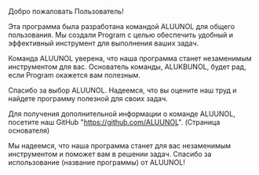 Добро пожаловать Пользователь!

Эта программа была разработана командой ALUUNOL для общего пользования. Мы создали Program с целью обеспечить удобный и эффективный инструмент для выполнения ваших задач.

Команда ALUUNOL уверена, что наша программа станет незаменимым инструментом для вас. Основатель команды, ALUKBUNOL, будет рад, если Program окажется вам полезным.

Спасибо за выбор ALUUNOL. Надеемся, что вы оцените наш труд и найдете программу полезной для своих задач.

Для получения дополнительной информации о команде ALUUNOL, посетите наш GitHub "https://github.com/ALUUNOL". (Страница основателя)

Мы надеемся, что наша программа станет для вас незаменимым инструментом и поможет вам в решении задач. Спасибо за использование (название программы) от ALUUNOL!
